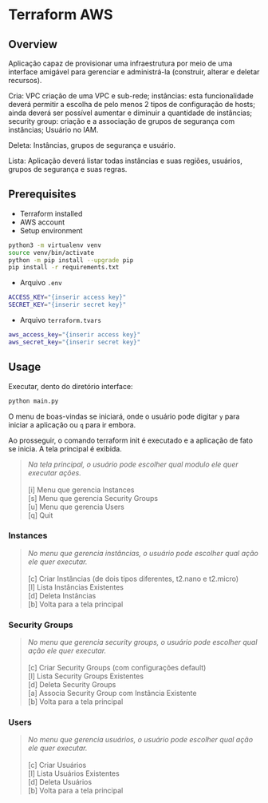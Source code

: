 # Terraform AWS

## Overview

Aplicação capaz de provisionar uma infraestrutura por meio de uma interface amigável para gerenciar e administrá-la (construir, alterar e deletar recursos).

Cria: VPC criação de uma VPC e sub-rede; instâncias: esta funcionalidade deverá permitir a escolha de pelo menos 2 tipos de configuração de hosts; ainda deverá ser possível aumentar e diminuir a quantidade de instâncias; security group: criação e a associação de grupos de segurança com instâncias; Usuário no IAM.

Deleta: Instâncias, grupos de segurança e usuário.

Lista: Aplicação deverá listar todas instâncias e suas regiões, usuários, grupos de segurança e suas regras.

## Prerequisites

- Terraform installed
- AWS account
- Setup environment

````bash
python3 -m virtualenv venv
source venv/bin/activate
python -m pip install --upgrade pip
pip install -r requirements.txt
````
- Arquivo `.env`

````bash
ACCESS_KEY="{inserir access key}"
SECRET_KEY="{inserir secret key}"
````

- Arquivo `terraform.tvars`

````bash
aws_access_key="{inserir access key}"
aws_secret_key="{inserir secret key}"
````

## Usage

Executar, dento do diretório interface:

````bash
python main.py
````

O menu de boas-vindas se iniciará, onde o usuário pode digitar `y` para iniciar a aplicação ou `q` para ir embora.

Ao prosseguir, o comando terraform init é executado e a aplicação de fato se inicia. A tela principal é exibida.


> *Na tela principal, o usuário pode escolher qual modulo ele quer executar ações.*\
> \
> [i] Menu que gerencia Instances\
> [s] Menu que gerencia Security Groups\
> [u] Menu que gerencia Users\
> [q] Quit

### Instances 

> *No menu que gerencia instâncias, o usuário pode escolher qual ação ele quer executar.*\
> \
> [c] Criar Instâncias (de dois tipos diferentes, t2.nano e t2.micro)\
> [l] Lista Instâncias Existentes\
> [d] Deleta Instâncias\
> [b] Volta para a tela principal

### Security Groups 

> *No menu que gerencia security groups, o usuário pode escolher qual ação ele quer executar.*\
> \
> [c] Criar Security Groups (com configurações default)\
> [l] Lista Security Groups Existentes\
> [d] Deleta Security Groups\
> [a] Associa Security Group com Instância Existente\
> [b] Volta para a tela principal

### Users 

> *No menu que gerencia usuários, o usuário pode escolher qual ação ele quer executar.*\
> \
> [c] Criar Usuários\
> [l] Lista Usuários Existentes\
> [d] Deleta Usuários\
> [b] Volta para a tela principal